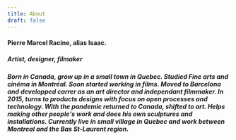 ```yaml
---
title: About
draft: false
---
```


#### Pierre Marcel Racine, alias Isaac. 
##### Artist, designer, filmaker


##### Born in Canada, grow up in a small town in Quebec. Studied Fine arts and cinéma in Montréal. Soon started working in films. Moved to Barcelona and developped carrer as an art director and independant filmmaker. In 2015, turns to products designs with focus on open processes and technology. With the pandemic returned to Canada, shifted to art. Helps making other people's work and does his own sculptures and installations. Currently live in small village in Quebec and work between Montreal and the Bas St-Laurent region.  

